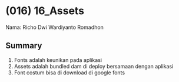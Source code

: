 # (016) 16_Assets

Nama: Richo Dwi Wardiyanto Romadhon

## Summary

1. Fonts adalah keunikan pada aplikasi
2. Assets adalah bundled dam di deploy bersamaan dengan aplikasi
3. Font costum  bisa di download di google fonts

